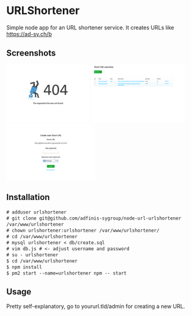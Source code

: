 # URLShortener

Simple node app for an URL shortener service.
It creates URLs like https://ad-sy.ch/b

## Screenshots

<a href="./doc/screenshot-404.png"><img src="./doc/screenshot-404.png" height="150" ></a>
<a href="./doc/screenshot-admin.png"><img src="./doc/screenshot-admin.png" height="150" ></a>
<a href="./doc/screenshot-newurl.png"><img src="./doc/screenshot-newurl.png" height="150" ></a>

## Installation

```
# adduser urlshortener
# git clone git@github.com/adfinis-sygroup/node-url-urlshortener /var/www/urlshortener
# chown urlshortener:urlshortener /var/www/urlshortener/
# cd /var/www/urlshortener
# mysql urlshortener < db/create.sql
# vim db.js # <- adjust username and password
# su - urlshortener
$ cd /var/www/urlshortener
$ npm install
$ pm2 start --name=urlshortener npm -- start
```

## Usage

Pretty self-explanatory, go to yoururl.tld/admin for creating a new URL.
